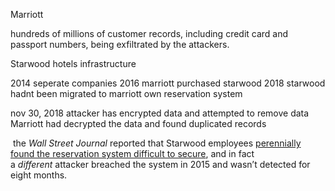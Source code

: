 Marriott

hundreds of millions of customer records, including credit card and passport numbers, being exfiltrated by the attackers.

Starwood hotels infrastructure

2014 seperate companies
2016 marriott purchased starwood
2018 starwood hadnt been migrated to marriott own reservation system

nov 30, 2018
attacker has encrypted data and attempted to remove data
Marriott had decrypted the data and found duplicated records

 the _Wall Street Journal_ reported that Starwood employees [perennially found the reservation system difficult to secure](https://www.thesslstore.com/blog/autopsying-the-marriott-data-breach-this-is-why-insurance-matters/), and in fact a _different_ attacker breached the system in 2015 and wasn’t detected for eight months.